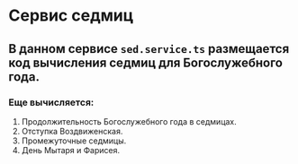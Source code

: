 # Сервис седмиц

## В данном сервисе `sed.service.ts` размещается код вычисления седмиц для Богослужебного года. 

### Еще вычисляется: 

1. Продолжительность Богослужебного года в седмицах.
2. Отступка Воздвиженская. 
3. Промежуточные седмицы.
4. День Мытаря и Фарисея.

